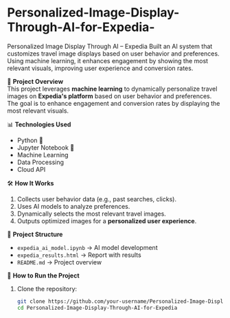 # Personalized-Image-Display-Through-AI-for-Expedia-
Personalized Image Display Through AI – Expedia Built an AI system that customizes travel image displays based on user behavior and preferences. Using machine learning, it enhances engagement by showing the most relevant visuals, improving user experience and conversion rates.

🚀 **Project Overview**  
This project leverages **machine learning** to dynamically personalize travel images on **Expedia's platform** based on user behavior and preferences. The goal is to enhance engagement and conversion rates by displaying the most relevant visuals.

📊 **Technologies Used**  
- Python 🐍  
- Jupyter Notebook 📓  
- Machine Learning 
- Data Processing 
- Cloud API 

🛠 **How It Works**  
1. Collects user behavior data (e.g., past searches, clicks).  
2. Uses AI models to analyze preferences.  
3. Dynamically selects the most relevant travel images.  
4. Outputs optimized images for a **personalized user experience**.  

📂 **Project Structure**  
- `expedia_ai_model.ipynb` → AI model development  
- `expedia_results.html` → Report with results  
- `README.md` → Project overview  

🔗 **How to Run the Project**  
1. Clone the repository:  
   ```bash
   git clone https://github.com/your-username/Personalized-Image-Display-Through-AI-for-Expedia.git
   cd Personalized-Image-Display-Through-AI-for-Expedia

